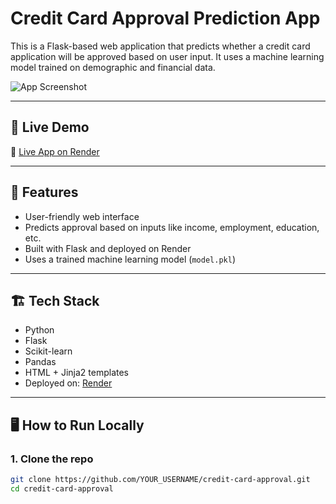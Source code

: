 # Credit Card Approval Prediction App

This is a Flask-based web application that predicts whether a credit card application will be approved based on user input. It uses a machine learning model trained on demographic and financial data.

![App Screenshot](![image](https://github.com/user-attachments/assets/721e3e94-e1f7-48d0-b702-57e997976eb7)
) <!-- Optional: Replace with actual image path -->

---

## 🚀 Live Demo

🔗 [Live App on Render](https://your-app-name.onrender.com)  

---

## 🧠 Features

- User-friendly web interface
- Predicts approval based on inputs like income, employment, education, etc.
- Built with Flask and deployed on Render
- Uses a trained machine learning model (`model.pkl`)

---

## 🏗️ Tech Stack

- Python
- Flask
- Scikit-learn
- Pandas
- HTML + Jinja2 templates
- Deployed on: [Render](https://render.com)

---

## 🖥️ How to Run Locally

### 1. Clone the repo
```bash
git clone https://github.com/YOUR_USERNAME/credit-card-approval.git
cd credit-card-approval
